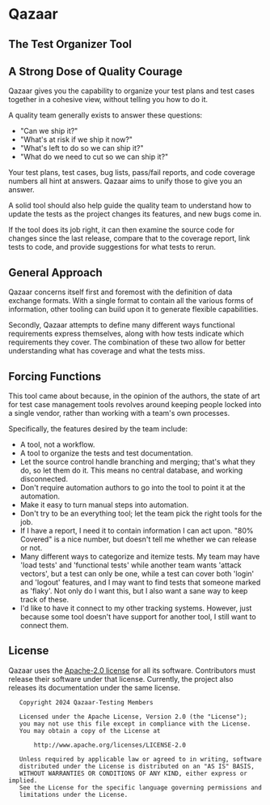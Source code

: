 # Qazaar

## The Test Organizer Tool

## A Strong Dose of Quality Courage

Qazaar gives you the capability to organize your test plans and test cases together in a cohesive view, without telling you how to do it.

A quality team generally exists to answer these questions:

* "Can we ship it?"
* "What's at risk if we ship it now?"
* "What's left to do so we can ship it?"
* "What do we need to cut so we can ship it?"

Your test plans, test cases, bug lists, pass/fail reports, and code coverage numbers all hint at answers.  Qazaar aims to unify those to give you an answer.

A solid tool should also help guide the quality team to understand how to update the tests as the project changes its features, and new bugs come in.

If the tool does its job right, it can then examine the source code for changes since the last release, compare that to the coverage report, link tests to code, and provide suggestions for what tests to rerun.


## General Approach

Qazaar concerns itself first and foremost with the definition of data exchange formats.  With a single format to contain all the various forms of information, other tooling can build upon it to generate flexible capabilities.

Secondly, Qazaar attempts to define many different ways functional requirements express themselves, along with how tests indicate which requirements they cover.  The combination of these two allow for better understanding what has coverage and what the tests miss.


## Forcing Functions

This tool came about because, in the opinion of the authors, the state of art for test case management tools revolves around keeping people locked into a single vendor, rather than working with a team's own processes.

Specifically, the features desired by the team include:

* A tool, not a workflow.
* A tool to organize the tests and test documentation.
* Let the source control handle branching and merging; that's what they do, so let them do it.  This means no central database, and working disconnected.
* Don't require automation authors to go into the tool to point it at the automation.
* Make it easy to turn manual steps into automation.
* Don't try to be an everything tool; let the team pick the right tools for the job.
* If I have a report, I need it to contain information I can act upon.  "80% Covered" is a nice number, but doesn't tell me whether we can release or not.
* Many different ways to categorize and itemize tests.  My team may have 'load tests' and 'functional tests' while another team wants 'attack vectors', but a test can only be one, while a test can cover both 'login' and 'logout' features, and I may want to find tests that someone marked as 'flaky'.  Not only do I want this, but I also want a sane way to keep track of these.
* I'd like to have it connect to my other tracking systems.  However, just because some tool doesn't have support for another tool, I still want to connect them.


## License

Qazaar uses the [Apache-2.0 license](LICENSE) for all its software.  Contributors must release their software under that license.  Currently, the project also releases its documentation under the same license.

```
   Copyright 2024 Qazaar-Testing Members

   Licensed under the Apache License, Version 2.0 (the "License");
   you may not use this file except in compliance with the License.
   You may obtain a copy of the License at

       http://www.apache.org/licenses/LICENSE-2.0

   Unless required by applicable law or agreed to in writing, software
   distributed under the License is distributed on an "AS IS" BASIS,
   WITHOUT WARRANTIES OR CONDITIONS OF ANY KIND, either express or implied.
   See the License for the specific language governing permissions and
   limitations under the License.
```
